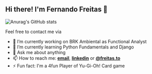 <h2>Hi there! I'm Fernando Freitas 👋</h2>

![Anurag's GitHub stats](https://github-readme-stats.vercel.app/api?username=freitas2u&show_icons=true&theme=tokyonight)

Feel free to contact me via 

- 🔭 I’m currently working on BRK Ambiental as Functional Analyst
- 🌱 I’m currently learning Python Fundamentals and Django
- 💬 Ask me about anything
- 📫 How to reach me: **<a href="mailto:ffsouza.quality@gmail.com">email</a>**, **[linkedin](https://www.linkedin.com/in/freitas2u)** or **[@freitas.to](https://www.instagram.com/freitas.to)**
- ⚡ Fun fact: I'm a 4fun Player of Yu-Gi-Oh! Card game
